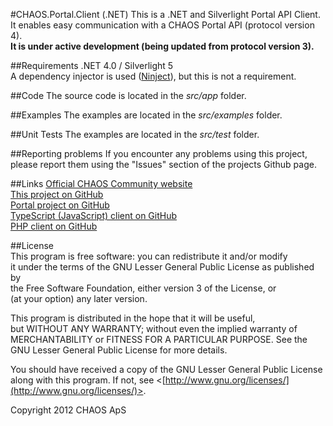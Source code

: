 #CHAOS.Portal.Client (.NET)
This is a .NET and Silverlight Portal API Client. It enables easy communication with a CHAOS Portal API (protocol version 4).  
**It is under active development (being updated from protocol version 3).**

##Requirements
.NET 4.0 / Silverlight 5  
A dependency injector is used ([Ninject](http://www.ninject.org)), but this is not a requirement.

##Code
The source code is located in the *src/app* folder.  

##Examples
The examples are located in the *src/examples* folder.

##Unit Tests
The examples are located in the *src/test* folder.

##Reporting problems
If you encounter any problems using this project, please report them using the "Issues" section of the projects Github page.

##Links
[Official CHAOS Community website](http://www.chaos-community.org/)  
[This project on GitHub](https://github.com/CHAOS-Community/CHAOS.Portal.Client-.NET)  
[Portal project on GitHub](https://github.com/CHAOS-Community/Portal)  
[TypeScript (JavaScript) client on GitHub](https://github.com/CHAOS-Community/CHAOS.Portal.Client-TypeScript)  
[PHP client on GitHub](https://github.com/CHAOS-Community/CHAOS.Portal.Client-PHP)

##License  
This program is free software: you can redistribute it and/or modify  
it under the terms of the GNU Lesser General Public License as published by  
the Free Software Foundation, either version 3 of the License, or  
(at your option) any later version.  
  
This program is distributed in the hope that it will be useful,  
but WITHOUT ANY WARRANTY; without even the implied warranty of  
MERCHANTABILITY or FITNESS FOR A PARTICULAR PURPOSE.  See the  
GNU Lesser General Public License for more details.  
  
You should have received a copy of the GNU Lesser General Public License  
along with this program.  If not, see <[http://www.gnu.org/licenses/](http://www.gnu.org/licenses/)>.  
  
Copyright 2012 CHAOS ApS